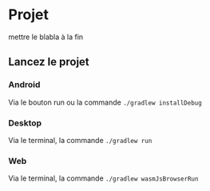 # Projet 

mettre le blabla à la fin

## Lancez le projet
### Android
Via le bouton run ou la commande `./gradlew installDebug`

### Desktop
Via le terminal, la commande `./gradlew run`

### Web
Via le terminal, la commande `./gradlew wasmJsBrowserRun`